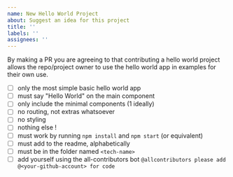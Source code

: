 ```yaml
---
name: New Hello World Project
about: Suggest an idea for this project
title: ''
labels: ''
assignees: ''
---
```


By making a PR you are agreeing to that contributing a hello world project allows the repo/project owner to use the hello world app in examples for their own use.

- [ ] only the most simple basic hello world app
- [ ] must say "Hello World" on the main component
- [ ] only include the minimal components (1 ideally)
- [ ] no routing, not extras whatsoever
- [ ] no styling
- [ ] nothing else !
- [ ] must work by running `npm install` and `npm start` (or equivalent)
- [ ] must add to the readme, alphabetically
- [ ] must be in the folder named `<tech-name>`
- [ ] add yourself using the all-contributors bot `@allcontributors please add @<your-github-account> for code`
